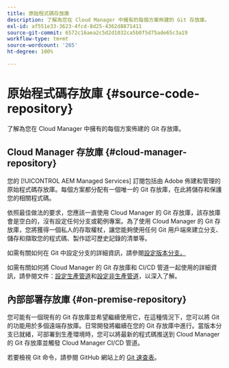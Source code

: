 ```yaml
---
title: 原始程式碼存放庫
description: 了解為您在 Cloud Manager 中擁有的每個方案佈建的 Git 存放庫。
exl-id: af551e33-3623-4fcd-8d25-4362d8871411
source-git-commit: 6572c16aea2c5d2d1032ca5b0f5d75ade65c3a19
workflow-type: tm+mt
source-wordcount: '265'
ht-degree: 100%

---
```



# 原始程式碼存放庫 {#source-code-repository}

了解為您在 Cloud Manager 中擁有的每個方案佈建的 Git 存放庫。

## Cloud Manager 存放庫 {#cloud-manager-repository}

您的 [!UICONTROL AEM Managed Services] 訂閱包括由 Adobe 佈建和管理的原始程式碼存放庫。每個方案都分配有一個唯一的 Git 存放庫，在此將儲存和保護您的相關程式碼。

依照最佳做法的要求，您應該一直使用 Cloud Manager 的 Git 存放庫，該存放庫會是空白的，沒有設定任何分支或範例專案。為了使用 Cloud Manager 的 Git 存放庫，您將獲得一個私人的存取權杖，讓您能夠使用任何 Git 用戶端來建立分支、儲存和擷取您的程式碼、製作認可歷史記錄的清單等。

如需有關如何在 Git 中設定分支的詳細資訊，請參閱[設定版本分支。](/help/getting-started/configuring-branches.md)

如需有關如何將 Cloud Manager 的 Git 存放庫和 CI/CD 管道一起使用的詳細資訊，請參閱文件：[設定生產管道](/help/using/production-pipelines.md)和[設定非生產管道](/help/using/non-production-pipelines.md)，以深入了解。

## 內部部署存放庫 {#on-premise-repository}

您可能有一個現有的 Git 存放庫並希望繼續使用它，在這種情況下，您可以將 Git 的功能用於多個遠端存放庫。日常開發將繼續在您的 Git 存放庫中進行。當版本分支已就緒，可部署到生產環境時，您可以將最新的程式碼推送到 Cloud Manager 的 Git 存放庫並觸發 Cloud Manager CI/CD 管道。

若要檢視 Git 命令，請參閱 GitHub 網站上的 [Git 速查表](https://education.github.com/git-cheat-sheet-education.pdf)。
